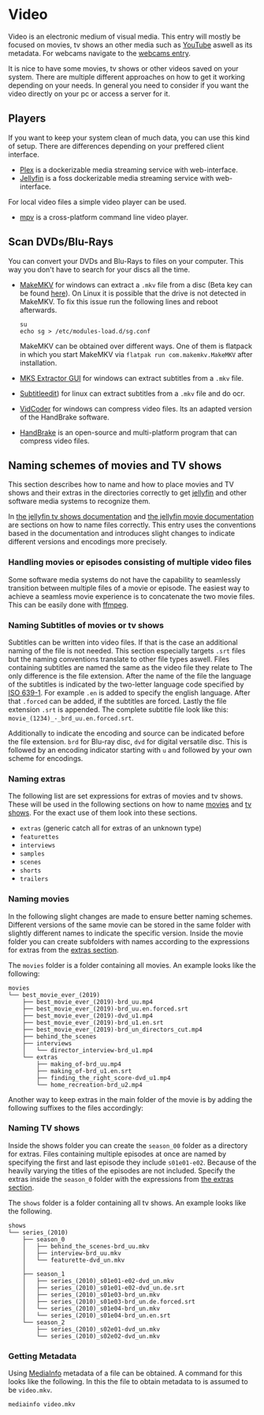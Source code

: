 # Video

Video is an electronic medium of visual media.
This entry will mostly be focused on movies, tv shows an other media such as
[YouTube](/wiki/youtube.md) aswell as its metadata.
For webcams navigate to the [webcams entry](/wiki/webcams.md).

It is nice to have some movies, tv shows or other videos saved on your system.
There are multiple different approaches on how to get it working depending on
your needs.
In general you need to consider if you want the video directly on your pc or
access a server for it.

## Players

If you want to keep your system clean of much data, you can use this kind of setup.
There are differences depending on your preffered client interface.

- [Plex](https://www.plex.tv) is a dockerizable media streaming service with web-interface.
- [Jellyfin](./jellyfin.md) is a foss dockerizable media streaming service with web-interface.

For local video files a simple video player can be used.

- [mpv](./mpv.md) is a cross-platform command line video player.

## Scan DVDs/Blu-Rays

You can convert your DVDs and Blu-Rays to files on your computer.
This way you don't have to search for your discs all the time.

- [MakeMKV](https://www.makemkv.com) for windows can extract a `.mkv` file from
  a disc (Beta key can be found
  [here](https://www.makemkv.com/forum/viewtopic.php?f=5&t=1053)).
  On Linux it is possible that the drive is not detected in MakeMKV.
  To fix this issue run the following lines and reboot afterwards.

  ```
  su
  echo sg > /etc/modules-load.d/sg.conf
  ```

  MakeMKV can be obtained over different ways. One of them is flatpack in which
  you start MakeMKV via `flatpak run com.makemkv.MakeMKV` after installation.

- [MKS Extractor GUI](https://www.videohelp.vom/software/MKS-Extractor-GUI)
  for windows can extract subtitles from a `.mkv` file.
- [Subtitleedit](https://www.nikse.dk/subtitleedit)) for linux can extract subtitles from a `.mkv`
  file and do ocr.
- [VidCoder](https://vidcoder.net) for windows can compress video files. Its an adapted version of
  the HandBrake software.
- [HandBrake](handbrake.md) is an open-source and multi-platform program that can compress video
  files.

## Naming schemes of movies and TV shows

This section describes how to name and how to place movies and TV shows and
their extras in the directories correctly to get [jellyfin](./jellyfin.md) and
other software media systems to recognize them.

In
[the jellyfin tv shows documentation](https://jellyfin.org/docs/general/server/media/shows.html)
and
[the jellyfin movie documentation](https://jellyfin.org/docs/general/server/media/movies.html)
are sections on how to name files correctly.
This entry uses the conventions based in the documentation and introduces
slight changes to indicate different versions and encodings more precisely.

### Handling movies or episodes consisting of multiple video files

Some software media systems do not have the capability to seamlessly transition
between multiple files of a movie or episode.
The easiest way to achieve a seamless movie experience is to concatenate the
two movie files.
This can be easily done with
[ffmpeg](./linux/ffmpeg.md#concatenate-multiple-video-files-with-matching-audio-tracks).

### Naming Subtitles of movies or tv shows

Subtitles can be written into video files.
If that is the case an additional naming of the file is not needed.
This section especially targets `.srt` files but the naming conventions
translate to other file types aswell.
Files containing subtitles are named the same as the video file they relate to
The only difference is the file extension.
After the name of the file the language of the subtitles is indicated by the
two-letter language code specified by
[ISO 639-1](https://iso639-3.sil.org/code_tables/639/data?title=&field_iso639_cd_st_mmbrshp_639_1_tid=255291).
For example `.en` is added to specify the english language.
After that `.forced` can be added, if the subtitles are forced.
Lastly the file extension `.srt` is appended.
The complete subtitle file look like this:
`movie_(1234)_-_brd_uu.en.forced.srt`.

Additionally to indicate the encoding and source can be indicated before the
file extension.
`brd` for Blu-ray disc, `dvd` for digital versatile disc.
This is followed by an encoding indicator starting with `u` and followed by
your own scheme for encodings.

### Naming extras

The following list are set expressions for extras of movies and tv shows.
These will be used in the following sections on how to name
[movies](#naming-movies) and
[tv shows](#naming-tv-shows).
For the exact use of them look into these sections.

- `extras` (generic catch all for extras of an unknown type)
- `featurettes`
- `interviews`
- `samples`
- `scenes`
- `shorts`
- `trailers`

### Naming movies

In the following slight changes are made to ensure better naming schemes.
Different versions of the same movie can be stored in the same folder with
slightly different names to indicate the specific version.
Inside the movie folder you can create subfolders with names according to the
expressions for extras from the [extras section](#naming-extras).

The `movies` folder is a folder containing all movies.
An example looks like the following:

```
movies
└── best_movie_ever_(2019)
    ├── best_movie_ever_(2019)-brd_uu.mp4
    ├── best_movie_ever_(2019)-brd_uu.en.forced.srt
    ├── best_movie_ever_(2019)-dvd_u1.mp4
    ├── best_movie_ever_(2019)-brd_u1.en.srt
    ├── best_movie_ever_(2019)-brd_un_directors_cut.mp4
    ├── behind_the_scenes
    ├── interviews
    │   └── director_interview-brd_u1.mp4
    └── extras
        ├── making_of-brd_uu.mp4
        ├── making_of-brd_u1.en.srt
        ├── finding_the_right_score-dvd_u1.mp4
        └── home_recreation-brd_u2.mp4
```


Another way to keep extras in the main folder of the movie is by adding the
following suffixes to the files accordingly:

### Naming TV shows

Inside the shows folder you can create the `season_00` folder as a directory
for extras.
Files containing multiple episodes at once are named by specifying the first
and last episode they include `s01e01-e02`.
Because of the heavily varying the titles of the episodes are not included.
Specify the extras inside the `season_0` folder with the expressions from
[the extras section](#naming-extras).

The `shows` folder is a folder containing all tv shows.
An example looks like the following.

```
shows
└── series_(2010)
    ├── season_0
    │   ├── behind_the_scenes-brd_uu.mkv
    │   ├── interview-brd_uu.mkv
    │   └── featurette-dvd_un.mkv
    │
    ├── season_1
    │   ├── series_(2010)_s01e01-e02-dvd_un.mkv
    │   ├── series_(2010)_s01e01-e02-dvd_un.de.srt
    │   ├── series_(2010)_s01e03-brd_un.mkv
    │   ├── series_(2010)_s01e03-brd_un.de.forced.srt
    │   └── series_(2010)_s01e04-brd_un.mkv
    │   └── series_(2010)_s01e04-brd_un.en.srt
    └── season_2
        ├── series_(2010)_s02e01-dvd_un.mkv
        └── series_(2010)_s02e02-dvd_un.mkv
```

### Getting Metadata

Using [MediaInfo](https://github.com/MediaArea/MediaInfo) metadata of a file can be obtained.
A command for this looks like the following.
In this the file to obtain metadata to is assumed to be `video.mkv`.

```sh
mediainfo video.mkv
```
